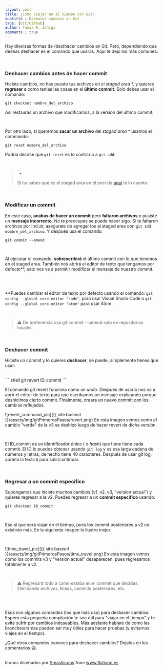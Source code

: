 ```yaml
---
layout: post
title: ¿Cómo viajar en el tiempo con Git?
subtitle : Deshacer cambios en Git
tags: [Git/Github]
author: Tania R. Zúñiga
comments : true
---
```


Hay diversas formas de (des)hacer cambios en Git. Pero, dependiendo que deseas deshacer es el comando que usaras. Aquí te dejo los más comunes:

<br>

<h3>Deshacer cambios antes de hacer commit</h3>

Hiciste cambios, no has puesto tus archivos en el *staged area* *, y quieres **regresar** a como tenias las cosas en el **último commit**. Solo debes usar el comando:


``` shell
git checkout nombre_del_archivo
```

Así restauras un archivo que modificamos, a la version del último commit.

<br>

Por otro lado, si queremos **sacar un archivo** del *staged area* * usamos el commando:


``` shell
git reset nombre_del_archivo
```

Podría decirse que `git reset` es lo contrario a `git add`.

<br>

> *
> Si no sabes que es el staged area en el post de [aquí](../_posts/2020-05-03-git-primeros-pasos.md) te lo cuento.

<br>

<h3>Modificar un commit</h3>

En este caso, **acabas de hacer un commit** pero **faltaron archivos** o pusiste un **mensaje incorrecto**. No te preocupes se puede hacer algo.
Si te faltaron archivos por incluir, asegurate de agregar los al staged area con `git add nombre_del_archivo`. Y después usa el comando:
<br>
``` shell
git commit --amend
```
<br>

Al ejecutar el comando, **sobrescribirá** el último commit con lo que tenemos en el staged area. También nos abrirá el editor de texto que tengamos por defecto**, esto nos va a permitir modificar el mensaje de nuestro commit.

<br>
<br>

**Puedes cambiar el editor de texto por defecto usando el comando: `git config --global core.editor "code"`, para usar Visual Studio Code  o `git config --global core.editor "atom"` para usar Atom.

<br>

> ⚠️
> De preferencia usa git commit --amend solo en repositorios locales.

<br>

<h3>Deshacer commit</h3>

Hiciste un commit y lo quieres **deshacer**, se puede, simplemente tienes que usar:

<br>
``` shell
git revert ID_commit
```
<br>

El comando git revert funciona como un *undo*. Después de usarlo nos va a abrir el editor de texto para que escribamos un mensaje explicando porque deshicimos cierto commit. Finalmente, creara un nuevo commit con los cambios reflejados.

![revert_command_pic]({{ site.baseurl }}/assets/img/gitPrimerosPasos/revert.png)
En esta imagen vemos como el cambio "verde" de la v3 se deshizo luego de hacer revert de dicha versión.

<br>

El ID_commit es un identificador único ( o *hash*) que tiene tiene cada commit. El ID lo puedes obtener usando `git log` y es esa larga cadena de números y letras, de hecho tiene 40 caracteres. Después de usar git log, aprieta la tecla `Q` para salir/continuar.

<br>

<h3>Regresar a un commit especifico</h3>

Supongamos que hiciste muchos cambios (v1, v2, v3, "version actual") y quieres regresar a la v2. Puedes regresar a un **commit especifico** usando:

``` shell
git checkout ID_commit
```
<br>

Eso sí que será viajar en el tiempo, pues los commit posteriores a v2 no existirán más. En la siguiente imagen lo ilustro mejor.

<br>

![time_travel_pic]({{ site.baseurl }}/assets/img/gitPrimerosPasos/time_travel.png)
En esta imagen vemos como los commits v3 y "versión actual" desaparecen, pues regresamos totalmente a v2.

<br>

> ⚠️
> Regresará todo a como estaba en el commit que decidas. Eliminando archivos, lineas, commits posteriores, etc.

<br>
<br>

 Esos son algunos comandos (los que más uso) para deshacer cambios. Espero esta pequeña compilación te sea útil para "viajar en el tiempo" y te evite sufrir por cambios indeseables. Más adelante hablare de como las branches/ramas pueden ser muy útiles para hacer pruebas (y evitarnos viajes en el tiempo).

¿Qué otros comandos conoces para deshacer cambios? Dejalos en los comentarios 😃.

<br>
Iconos diseñados por <a href="https://www.flaticon.es/autores/smashicons" title="Smashicons">Smashicons</a> from <a href="https://www.flaticon.es/" title="Flaticon"> www.flaticon.es</a>